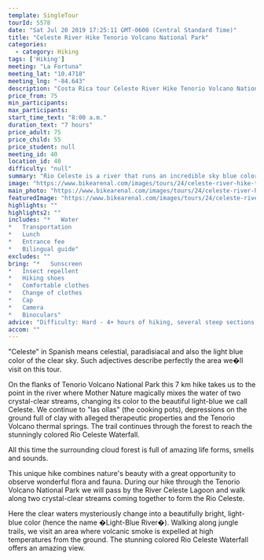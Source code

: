 ```yaml
---
template: SingleTour
tourId: 5578
date: "Sat Jul 20 2019 17:25:11 GMT-0600 (Central Standard Time)"
title: "Celeste River Hike Tenorio Volcano National Park"
categories: 
  - category: Hiking
tags: ['Hiking']
meeting: "La Fortuna"
meeting_lat: "10.4718"
meeting_lng: "-84.643"
description: "Costa Rica tour Celeste River Hike Tenorio Volcano National Park, id 5578"
price_from: 75
min_participants: 
max_participants: 
start_time_text: "8:00 a.m."
duration_text: "7 hours"
price_adult: 75
price_child: 55
price_student: null
meeting_id: 40
location_id: 40
difficulty: "null"
summary: "Rio Celeste is a river that runs an incredible sky blue color in the Tenorio Volcano National Park. Enjoy the cloud forest and the wild life along the hike in this magical place."
image: "https://www.bikearenal.com/images/tours/24/celeste-river-hike-tenorio-volcano-national-park.jpg"
main_photo: "https://www.bikearenal.com/images/tours/24/celeste-river-hike-tenorio-volcano-national-park.jpg"
featuredImage: "https://www.bikearenal.com/images/tours/24/celeste-river-hike-tenorio-volcano-national-park.jpg"
highlights: ""
highlights2: ""
includes: "*   Water
*   Transportation
*   Lunch
*   Entrance fee
*   Bilingual guide"
excludes: ""
bring: "*   Sunscreen
*   Insect repellent
*   Hiking shoes
*   Comfortable clothes
*   Change of clothes
*   Cap
*   Camera
*   Binoculars"
advice: "Difficulty: Hard - 4+ hours of hiking, several steep sections."
accom: ""
---
```

"Celeste" in Spanish means celestial, paradisiacal and also the light blue color of the clear sky. Such adjectives describe perfectly the area we�ll visit on this tour.

On the flanks of Tenorio Volcano National Park this 7 km hike takes us to the point in the river where Mother Nature magically mixes the water of two crystal-clear streams, changing its color to the beautiful light-blue we call Celeste. We continue to "las ollas" (the cooking pots), depressions on the ground full of clay with alleged therapeutic properties and the Tenorio Volcano thermal springs. The trail continues through the forest to reach the stunningly colored Rio Celeste Waterfall.

All this time the surrounding cloud forest is full of amazing life forms, smells and sounds.

This unique hike combines nature's beauty with a great opportunity to observe wonderful flora and fauna. During our hike through the Tenorio Volcano National Park we will pass by the River Celeste Lagoon and walk along two crystal-clear streams coming together to form the Rio Celeste.

Here the clear waters mysteriously change into a beautifully bright, light-blue color (hence the name �Light-Blue River�). Walking along jungle trails, we visit an area where volcanic smoke is expelled at high temperatures from the ground. The stunning colored Rio Celeste Waterfall offers an amazing view.